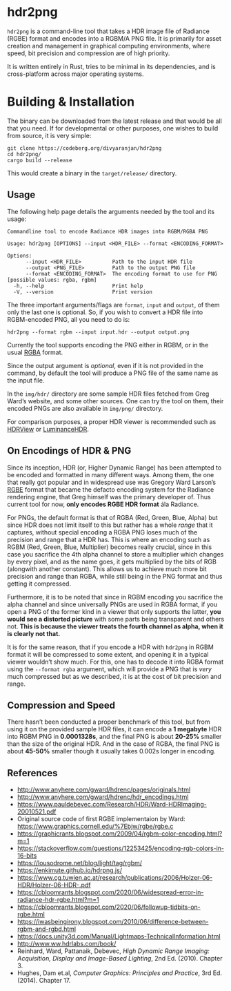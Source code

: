 # hdr2png

`hdr2png` is a command-line tool that takes a HDR image file of Radiance (RGBE) format and encodes into a RGBM/A PNG file. It is primarily for asset creation and management in graphical computing environments, where speed, bit precision and compression are of high priority.

It is written entirely in Rust, tries to be minimal in its dependencies, and is cross-platform across major operating systems.

# Building & Installation

The binary can be downloaded from the latest release and that would be all that you need. If for developmental or other purposes, one wishes to build from source, it is very simple:

```
git clone https://codeberg.org/divyaranjan/hdr2png
cd hdr2png/
cargo build --release
```
This would create a binary in the `target/release/` directory.

## Usage

The following help page details the arguments needed by the tool and its usage:

```
Commandline tool to encode Radiance HDR images into RGBM/RGBA PNG

Usage: hdr2png [OPTIONS] --input <HDR_FILE> --format <ENCODING_FORMAT>

Options:
      --input <HDR_FILE>          Path to the input HDR file
      --output <PNG_FILE>         Path to the output PNG file
      --format <ENCODING_FORMAT>  The encoding format to use for PNG [possible values: rgba, rgbm]
  -h, --help                      Print help
  -V, --version                   Print version
```

The three important arguments/flags are `format`, `input` and `output`, of them only the last one is optional. So, if you wish to convert a HDR file into RGBM-encoded PNG, all you need to do is:

```
hdr2png --format rgbm --input input.hdr --output output.png
```

Currently the tool supports encoding the PNG either in RGBM, or in the usual [RGBA](https://en.wikipedia.org/wiki/RGBA_color_model) format.

Since the output argument is _optional_, even if it is not provided in the command, by default the tool will produce a PNG file of the same name as the input file.

In the `img/hdr/` directory are some sample HDR files fetched from Greg Ward’s website, and some other sources. One can try the tool on them, their encoded PNGs are also available in `img/png/` directory.

For comparison purposes, a proper HDR viewer is recommended such as [HDRView](https://wkjarosz.github.io/hdrview/) or [LuminanceHDR](https://github.com/LuminanceHDR/LuminanceHDR).

## On Encodings of HDR & PNG

Since its inception, HDR (or, Higher Dynamic Range) has been attempted to be encoded and formatted in many different ways. Among them, the one that really got popular and in widespread use was Gregory Ward Larson’s [RGBE](https://en.wikipedia.org/wiki/RGBE_image_format) format that became the defacto encoding system for the Radiance rendering engine, that Greg himself was the primary developer of. Thus current tool for now, **only encodes RGBE HDR format** ála Radiance.

For PNGs, the default format is that of RGBA (Red, Green, Blue, Alpha) but since HDR does not limit itself to this but rather has a whole _range_ that it captures, without special encoding a RGBA PNG loses much of the precision and range that a HDR has. This is where an encoding such as RGBM (Red, Green, Blue, Multiplier) becomes really crucial, since in this case you sacrifice the 4th alpha channel to store a multiplier which changes by every pixel, and as the name goes, it gets multiplied by the bits of RGB (alongwith another constant). This allows us to achieve much more bit precision and range than RGBA, while still being in the PNG format and thus getting it compressed.

Furthermore, it is to be noted that since in RGBM encoding you sacrifice the alpha channel and since universally PNGs are used in RGBA format, if you open a PNG of the former kind in a viewer that only supports the latter, **you would see a distorted picture** with some parts being transparent and others not. **This is because the viewer treats the fourth channel as alpha, when it is clearly not that.**

It is for the same reason, that if you encode a HDR with `hdr2png` in RGBM format it will be compressed to some extent, and opening it in a typical viewer wouldn’t show much. For this, one has to decode it into RGBA format using the `--format rgba` argument, which will provide a PNG that is _very_ much compressed but as we described, it is at the cost of bit precision and range.

## Compression and Speed

There hasn’t been conducted a proper benchmark of this tool, but from using it on the provided sample HDR files, it can encode a **1 megabyte** HDR into RGBM PNG in **0.0001328s**, and the final PNG is about **20-25%** smaller than the size of the original HDR. And in the case of RGBA, the final PNG is about **45-50%** smaller though it usually takes 0.002s longer in encoding.

## References

- http://www.anyhere.com/gward/hdrenc/pages/originals.html
- http://www.anyhere.com/gward/hdrenc/hdr_encodings.html
- https://www.pauldebevec.com/Research/HDR/Ward-HDRImaging-20010521.pdf
- Original source code of first RGBE implementaion by Ward: https://www.graphics.cornell.edu/%7Ebjw/rgbe/rgbe.c
- https://graphicrants.blogspot.com/2009/04/rgbm-color-encoding.html?m=1
- https://stackoverflow.com/questions/12253425/encoding-rgb-colors-in-16-bits
- https://lousodrome.net/blog/light/tag/rgbm/
- https://enkimute.github.io/hdrpng.js/
- https://www.cg.tuwien.ac.at/research/publications/2006/Holzer-06-HDR/Holzer-06-HDR-.pdf
- https://cbloomrants.blogspot.com/2020/06/widespread-error-in-radiance-hdr-rgbe.html?m=1
- https://cbloomrants.blogspot.com/2020/06/followup-tidbits-on-rgbe.html
- https://iwasbeingirony.blogspot.com/2010/06/difference-between-rgbm-and-rgbd.html
- https://docs.unity3d.com/Manual/Lightmaps-TechnicalInformation.html
- http://www.ww.hdrlabs.com/book/
- Reinhard, Ward, Pattanaik, Debevec, _High Dynamic Range Imaging: Acquisition, Display and Image-Based Lighting_, 2nd Ed. (2010). Chapter 3.
- Hughes, Dam et.al, _Computer Graphics: Principles and Practice_, 3rd Ed. (2014). Chapter 17.
